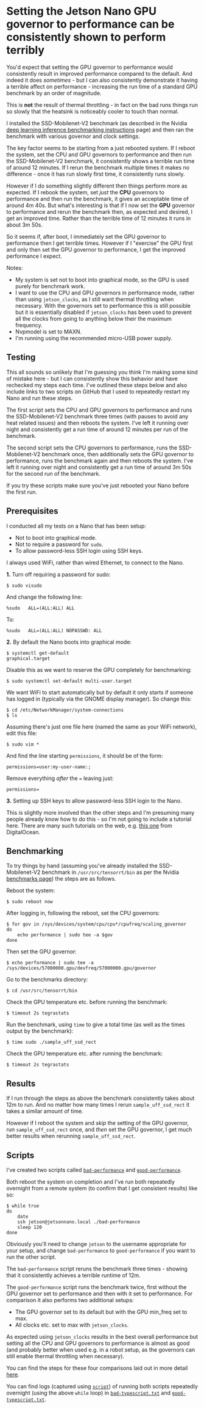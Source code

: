 Setting the Jetson Nano GPU governor to performance can be consistently shown to perform terribly
=================================================================================================

You'd expect that setting the GPU governor to performance would consistently result in improved performance compared to the default. And indeed it does _sometimes_ - but I can also consistently demonstrate it having a terrible affect on performance - increasing the run time of a standard GPU benchmark by an order of magnitude.

This is **not** the result of thermal throttling - in fact on the bad runs things run so slowly that the heatsink is noticeably cooler to touch than normal.

I installed the SSD-Mobilenet-V2 benchmark (as described in the Nvidia [deep learning inference benchmarking instructions](https://devtalk.nvidia.com/default/topic/1050377/jetson-nano/deep-learning-inference-benchmarking-instructions/) page) and then ran the benchmark with various governor and clock settings.

The key factor seems to be starting from a just rebooted system. If I reboot the system, set the CPU and GPU governors to performance and then run the SSD-Mobilenet-V2 benchmark, it consistently shows a terrible run time of around 12 minutes. If I rerun the benchmark multiple times it makes no difference - once it has run slowly first time, it consistently runs slowly.

However if I do something slightly different then things perform more as expected. If I rebook the system, set _just_ the **CPU** governors to performance and then run the benchmark, it gives an acceptable time of around 4m 40s. But what's interesting is that if I now set the **GPU** governor to performance and rerun the benchmark then, as expected and desired, I get an improved time. Rather than the terrible time of 12 minutes it runs in about 3m 50s.

So it seems if, after boot, I immediately set the GPU governor to performance then I get terrible times. However if I "exercise" the GPU first and only then set the GPU governor to performance, I get the improved performance I expect.

Notes:

* My system is set not to boot into graphical mode, so the GPU is used purely for benchmark work.
* I want to use the CPU and GPU governors in performance mode, rather than using `jetson_clocks`, as I still want thermal throttling when necessary. With the governors set to performance this is still possible but it is essentially disabled if `jetson_clocks` has been used to prevent all the clocks from going to anything below their the maximum frequency.
* Nvpmodel is set to MAXN.
* I'm running using the recommended micro-USB power supply.

Testing
-------

This all sounds so unlikely that I'm guessing you think I'm making some kind of mistake here - but I can consistently show this behavior and have rechecked my steps each time. I've outlined these steps below and also include links to two scripts on GitHub that I used to repeatedly restart my Nano and run these steps.

The first script sets the CPU and GPU governors to performance and runs the SSD-Mobilenet-V2 benchmark three times (with pauses to avoid any heat related issues) and then reboots the system. I've left it running over night and consistently get a run time of around 12 minutes per run of the benchmark.

The second script sets the CPU governors to performance, runs the SSD-Mobilenet-V2 benchmark once, then additionally sets the GPU governor to performance, runs the benchmark again and then reboots the system. I've left it running over night and consistently get a run time of around 3m 50s for the second run of the benchmark.

If you try these scripts make sure you've just rebooted your Nano before the first run.

Prerequisites
-------------

I conducted all my tests on a Nano that has been setup:

* Not to boot into graphical mode.
* Not to require a password for `sudo`.
* To allow password-less SSH login using SSH keys.

I always used WiFi, rather than wired Ethernet, to connect to the Nano.

**1.** Turn off requiring a password for sudo:

    $ sudo visudo

And change the following line:

    %sudo   ALL=(ALL:ALL) ALL

To:

    %sudo   ALL=(ALL:ALL) NOPASSWD: ALL

**2.** By default the Nano boots into graphical mode:

    $ systemctl get-default
    graphical.target

Disable this as we want to reserve the GPU completely for benchmarking:

    $ sudo systemctl set-default multi-user.target

We want WiFi to start automatically but by default it only starts if someone has logged in (typically via the GNOME display manager). So change this:

    $ cd /etc/NetworkManager/system-connections
    $ ls

Assuming there's just one file here (named the same as your WiFi network), edit this file:

    $ sudo vim *

And find the line starting `permissions`, it should be of the form:

    permissions=user:my-user-name:;

Remove everything _after_ the `=` leaving just:

    permissions=

**3.** Setting up SSH keys to allow password-less SSH login to the Nano.

This is slightly more involved than the other steps and I'm presuming many people already know how to do this - so I'm not going to include a tutorial here. There are many such tutorials on the web, e.g. [this one](https://www.digitalocean.com/community/tutorials/how-to-set-up-ssh-keys--2) from DigitalOcean.

Benchmarking
------------

To try things by hand (assuming you've already installed the SSD-Mobilenet-V2 benchmark in `/usr/src/tensorrt/bin` as per the Nvidia [benchmarks page](https://devtalk.nvidia.com/default/topic/1050377/jetson-nano/deep-learning-inference-benchmarking-instructions/)) the steps are as follows.

Reboot the system:

    $ sudo reboot now

After logging in, following the reboot, set the CPU governors:

    $ for gov in /sys/devices/system/cpu/cpu*/cpufreq/scaling_governor
    do
        echo performance | sudo tee -a $gov
    done

Then set the GPU governor:

    $ echo performance | sudo tee -a /sys/devices/57000000.gpu/devfreq/57000000.gpu/governor

Go to the benchmarks directory:

    $ cd /usr/src/tensorrt/bin

Check the GPU temperature etc. before running the benchmark:

    $ timeout 2s tegrastats

Run the benchmark, using `time` to give a total time (as well as the times output by the benchmark):

    $ time sudo ./sample_uff_ssd_rect

Check the GPU temperature etc. after running the benchmark:

    $ timeout 2s tegrastats

Results
-------

If I run through the steps as above the benchmark consistently takes about 12m to run. And no matter how many times I rerun `sample_uff_ssd_rect` it takes a similar amount of time.

However if I reboot the system and _skip_ the setting of the GPU governor, run `sample_uff_ssd_rect` once, and _then_ set the GPU governor, I get much better results when rerunning `sample_uff_ssd_rect`.

Scripts
-------

I've created two scripts called [`bad-performance`](bad-performance) and [`good-performance`](good-performance).

Both reboot the system on completion and I've run both repeatedly overnight from a remote system (to confirm that I get consistent results) like so:

    $ while true
    do
        date
        ssh jetson@jetsonnano.local ./bad-performance
        sleep 120
    done

Obviously you'll need to change `jetson` to the username appropriate for your setup, and change `bad-performance` to `good-performance` if you want to run the other script.

The `bad-performance` script reruns the benchmark three times - showing that it consistently achieves a terrible runtime of 12m.

The `good-performance` script runs the benchmark twice, first without the GPU governor set to performance and then with it set to performance. For comparison it also performs two additional setups:

* The GPU governor set to its default but with the GPU min_freq set to max.
* All clocks etc. set to max with `jetson_clocks`.

As expected using `jetson_clocks` results in the best overall performance but setting all the CPU and GPU governors to performance is almost as good (and probably better when used e.g. in a robot setup, as the governors can still enable thermal throttling when necessary).

You can find the steps for these four comparisons laid out in more detail [here](performance-steps.md).

You can find logs (captured using [`script`](http://man7.org/linux/man-pages/man1/script.1.html)) of running both scripts repeatedly overnight (using the above `while` loop) in [`bad-typescript.txt`](bad-typescript.txt) and [`good-typescript.txt`](good-typescript.txt).
